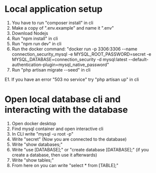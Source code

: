 # Local application setup
1. You have to run "composer install" in cli
2. Make a copy of ".env.example" and name it ".env"
3. Download Nodejs
4. Run "npm install" in cli
5. Run "npm run dev" in cli
6. Run the docker command: "docker run -p 3306:3306 --name connection_security_mysql -e MYSQL_ROOT_PASSWORD=secret -e MYSQL_DATABASE=connection_security -d mysql:latest --default-authentication-plugin=mysql_native_password"
7. Run "php artisan migrate --seed" in cli

E1. If you have an error "503 no service" try "php artisan up" in cli


# Open local database cli and interacting with the database
1. Open docker desktop
2. Find mysql container and open interactive cli
3. In CLI write "mysql -u root -p"
4. Write "secret" (Now you are connected to the database)
5. Write "show databases;"
6. Write "use [DATABASE];" or "create database [DATABASE];" (if you create a database, then use it afterwards)
7. Write "show tables;" 
8. From here on you can write "select * from [TABLE];"
